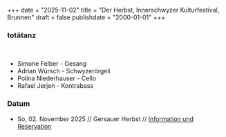 +++
date = "2025-11-02"
title = "Der Herbst, Innerschwyzer Kulturfestival, Brunnen"
draft = false
publishdate = "2000-01-01"
+++
### totätanz
<br>

* Simone Felber - Gesang
* Adrian Würsch - Schwyzerörgeli
* Polina Niederhauser - Cello
* Rafael Jerjen - Kontrabass

### Datum

* So, 02. November 2025 // Gersauer Herbst // [Information und Reservation](https://derherbst.ch/programm-2025/)
